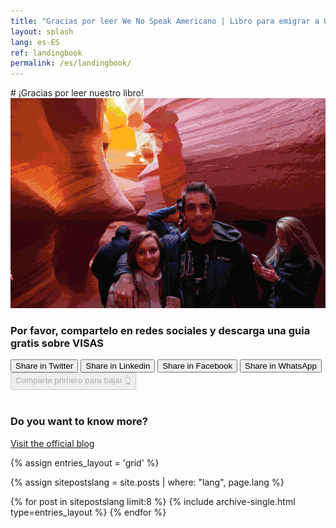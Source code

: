 ```yaml
---
title: "Gracias por leer We No Speak Americano | Libro para emigrar a United States"
layout: splash
lang: es-ES
ref: landingbook
permalink: /es/landingbook/
---
```


<div class="flex-container">
  <div class="text-container" markdown="1">
# ¡Gracias por leer nuestro libro!
  </div>
  <div class="image-container">
    <img src="/assets/images/usa.gif" alt="Living the dream">
  </div>
</div>

### Por favor, compartelo en redes sociales y descarga una guia gratis sobre VISAS

<div class="shareBtnCard">
  <div class="button-container">
    <button class="button btn btn--large shareBtn shareOnTwitter">
      Share in Twitter <i class="fab fa-twitter"></i>
    </button>
    <button class="button btn btn--large shareBtn shareOnLinkedIn">
      Share in Linkedin <i class="fab fa-linkedin-in"></i>
    </button>
    <button class="button btn btn--large shareBtn shareOnInstagram">
      Share in Facebook <i class="fab fa-facebook"></i>
    </button>
    <button class="button btn btn--large shareBtn shareOnWhat">
      Share in WhatsApp <i class="fab fa-whatsapp"></i>
    </button>
  </div>
  <div class="button-container">
    <button class="button btn btn--large btn--inverse" id="downBtn" disabled>Comparte primero para bajar 👆</button>
  </div>
</div>

<br />

### Do you want to know more?

[Visit the official blog](/wenospeakamericano/blog/)

{% assign entries_layout = 'grid' %}

{% assign sitepostslang = site.posts | where: "lang", page.lang %}

<div class="entries-{{ entries_layout }}">
  {% for post in sitepostslang  limit:8 %}
    {% include archive-single.html type=entries_layout %}
  {% endfor %}
</div>

<script type="text/javascript">
  document.addEventListener(
    "DOMContentLoaded",
    function () {
      const shareBtns = document.querySelectorAll(".shareBtn");
      const downloadBtn = document.getElementById("downBtn");
      const button1 = document.querySelector(".shareOnTwitter");
      const button2 = document.querySelector(".shareOnLinkedIn");
      const button3 = document.querySelector(".shareOnInstagram");
      const button4 = document.querySelector(".shareOnWhat");

      shareBtns.forEach((btn) => {
        btn.addEventListener("click", (e) => {
          e.preventDefault();
          downloadBtn.innerHTML = 'Comprobando si se ha compartido... <i class="fas fa-spinner fa-spin"></i>';
          setTimeout(() => {
            downloadBtn.disabled = false;
            downloadBtn.innerHTML = "Descargar la guia de VISAS";
            downloadBtn.classList.remove("btn--inverse");
            downloadBtn.classList.add("btn--primary");
          }, 10000);
        });
      });

      const message = encodeURIComponent(
        "I have just read this book for studying, working or living in the US. I recommend it!! #immigration #US #H1B"
      );
      const shareUrl = encodeURIComponent("https://www.amazon.com/dp/B0C2SFPMS4?maas=maas_adg_AFB58EE4A84ACF0642385545DB24A3AD_afap_abs&ref_=aa_maas&tag=maas");

      // function to share a message on Twitter
      function shareOnTwitter() {
        //const message = encodeURIComponent("Hello Twitter!");
        const handle = " @WeNoSpeak_Book";
        const url = `https://twitter.com/intent/tweet?text=${message + handle}&url=${shareUrl}`;
        window.open(url, "_blank");
      }

      // function to share a message on LinkedIn
      function shareOnLinkedIn() {
        //const message = encodeURIComponent("Hello LinkedIn!");
        //const url = `https://www.linkedin.com/shareArticle?mini=true&url=${shareUrl}&title=&summary=&source=&text=${message}`;

        // const url =
        //   "https://www.linkedin.com/shareArticle?mini=true&url=" +
        //   shareUrl +
        //   "&title='I recommend this book for USA'&summary=" +
        //   message +
        //   "&source=";
        const url = `https://www.linkedin.com/sharing/share-offsite/?url=${shareUrl}`;
        window.open(url, "_blank");
      }

      // function to share a message on Instagram
      function shareOnInstagram() {
        //const message = encodeURIComponent("Hello Instagram!");
        const url = `https://www.facebook.com/sharer/sharer.php?u=${shareUrl}`;
        window.open(url, "_blank");
      }

      // function to share a message on Whatsapp
      function shareOnWhat() {
        //const message = encodeURIComponent("Hello Instagram!");
        const url = `whatsapp://send?text=${message} ${shareUrl}`;
        window.open(url, "_blank");
      }

      // function to download a PDF
      function downloadPDF() {
        //TODO to change link
        const url = "https://www.wenospeakamericano.com/assets/doc/visa-guide-esp.pdf";
        const link = document.createElement("a");
        link.href = url;
        link.setAttribute("download", "");
        link.click();
      }

      // attach event listeners to buttons 1, 2, and 3
      button1.addEventListener("click", shareOnTwitter);
      button2.addEventListener("click", shareOnLinkedIn);
      button3.addEventListener("click", shareOnInstagram);
      button4.addEventListener("click", shareOnWhat);
      downloadBtn.addEventListener("click", downloadPDF);
    },
    false
  );
</script>
